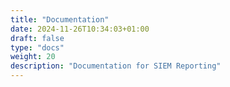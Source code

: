 ```yaml
---
title: "Documentation"
date: 2024-11-26T10:34:03+01:00
draft: false
type: "docs"
weight: 20
description: "Documentation for SIEM Reporting"
---
```


